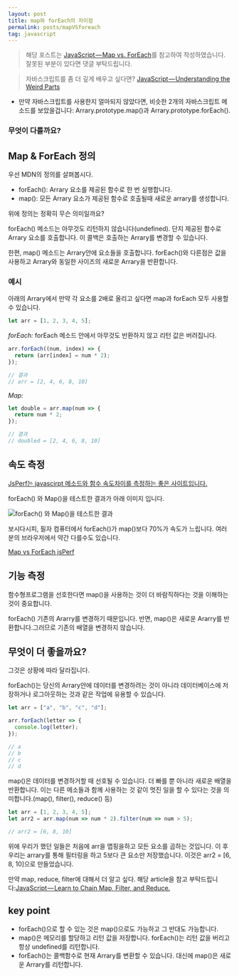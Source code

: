 ```yaml
---
layout: post
title: map와 forEach의 차이점
permalink: posts/mapVSforeach
tag: javascript
---
```


> 해당 포스트는 [JavaScript — Map vs. ForEach](https://codeburst.io/javascript-map-vs-foreach-f38111822c0f)를 참고하여 작성하였습니다. 잘못된 부분이 있다면 댓글 부탁드립니다.

> 자바스크립트를 좀 더 깊게 배우고 싶다면? [JavaScript — Understanding the Weird Parts](https://codeburst.io/javascript-understanding-the-weird-parts-d1d0e7061ebf)

- 만약 자바스크립트를 사용한지 얼마되지 않았다면, 비슷한 2개의 자바스크립트 메소드를 보았을겁니다: Arrary.prototype.map()과 Arrary.prototype.forEach().

### 무엇이 다를까요?

## Map & ForEach 정의

우선 MDN의 정의를 살펴봅시다.

- forEach(): Arrary 요소를 제공된 함수로 한 번 실행합니다.
- map(): 모든 Arrary 요소가 제공된 함수로 호출될때 새로운 arrary를 생성합니다.

위에 정의는 정확히 무슨 의미일까요?

forEach() 메소드는 아무것도 리턴하지 않습니다(undefined). 단지 제공된 함수로 Arrary 요소를 호출합니다. 이 콜백은 호출하는 Arrary를 변경할 수 있습니다.

한편, map() 메소드는 Arrary안에 요소들을 호출합니다. forEach()와 다른점은 값을 사용하고 Arrary와 동일한 사이즈의 새로운 Arrary을 반환합니다.

### 예시

아래의 Arrary에서 만약 각 요소를 2배로 올리고 싶다면 map과 forEach 모두 사용할 수 있습니다.

```javascript
let arr = [1, 2, 3, 4, 5];
```

_forEach:_
forEach 메소드 안에서 아무것도 반환하지 않고 리턴 값은 버려집니다.

```javascript
arr.forEach((num, index) => {
  return (arr[index] = num * 2);
});

// 결과
// arr = [2, 4, 6, 8, 10]
```

_Map:_

```javascript
let double = arr.map(num => {
  return num * 2;
});

// 결과
// doubled = [2, 4, 6, 8, 10]
```

## 속도 측정

[JsPerf는 javascirpt 메소드와 함수 속도차이를 측정하는 좋은 사이트입니다.](https://jsperf.com/)

forEach() 와 Map()을 테스트한 결과가 아래 이미지 입니다.

![forEach() 와 Map()을 테스트한 결과](https://cdn-images-1.medium.com/max/1600/1*aVOlJ0l02ymgVrQ8axIBrQ.png)

보시다시피, 필자 컴퓨터에서 forEach()가 map()보다 70%가 속도가 느립니다. 여러분의 브라우저에서 약간 다를수도 있습니다.

[Map vs ForEach jsPerf](https://jsperf.com/map-vs-foreach-speed-test)

## 기능 측정

함수형프로그램을 선호한다면 map()을 사용하는 것이 더 바람직하다는 것을 이해하는 것이 중요합니다.

forEach() 기존의 Ararry를 변경하기 때문입니다. 반면, map()은 새로운 Ararry를 반환합니다.그러므로 기존의 배열을 변경하지 않습니다.

## 무엇이 더 좋을까요?

그것은 상황에 따라 달라집니다.

forEach()는 당신의 Arrary안에 데이터를 변경하려는 것이 아니라 데이터베이스에 저장하거나 로그아웃하는 것과 같은 작업에 유용할 수 있습니다.

```javascript
let arr = ["a", "b", "c", "d"];

arr.forEach(letter => {
  console.log(letter);
});

// a
// b
// c
// d
```

map()은 데이터를 변경하거할 때 선호될 수 있습니다. 더 빠를 뿐 아니라 새로운 배열을 반환합니다. 이는 다른 메소들과 함께 사용하는 것 같이 멋진 일을 할 수 있다는 것을 의미합니다.(map(), filter(), reduce() 등)

```javascript
let arr = [1, 2, 3, 4, 5];
let arr2 = arr.map(num => num * 2).filter(num => num > 5);

// arr2 = [6, 8, 10]
```

위에 우리가 했던 일들은 처음에 arr을 맵핑을하고 모든 요소를 곱하는 것입니다. 이 후 우리는 arrary를 통해 필터링을 하고 5보다 큰 요소만 저장했습니다. 이것은 arr2 = [6, 8, 10]으로 만들었습니다.

만약 map, reduce, filter에 대해서 더 알고 싶다. 해당 article을 참고 부탁드립니다:[JavaScript — Learn to Chain Map, Filter, and Reduce.](https://codeburst.io/javascript-learn-to-chain-map-filter-and-reduce-acd2d0562cd4)

## key point

- forEach()으로 할 수 있는 것은 map()으로도 가능하고 그 반대도 가능합니다.
- map()은 메모리를 할당하고 리턴 값을 저장합니다. forEach()는 리턴 값을 버리고 항상 undefined를 리턴합니다.
- forEach()는 콜백함수로 현재 Arrary를 변환할 수 있습니다. 대신에 map()은 새로운 Arrary를 리턴합니다.
